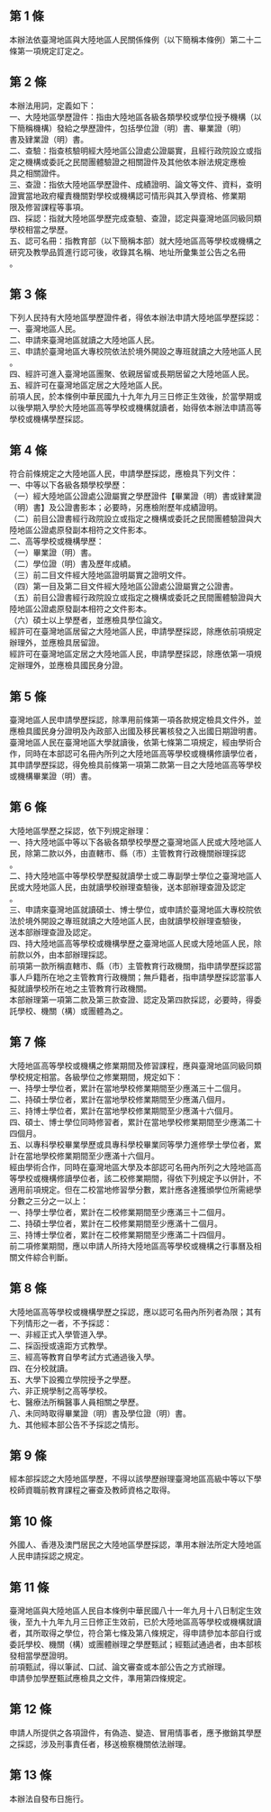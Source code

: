 第 1 條
-------
本辦法依臺灣地區與大陸地區人民關係條例（以下簡稱本條例）第二十二  
條第一項規定訂定之。

第 2 條
-------
本辦法用詞，定義如下：  
一、大陸地區學歷證件：指由大陸地區各級各類學校或學位授予機構（以  
    下簡稱機構）發給之學歷證件，包括學位證（明）書、畢業證（明）  
    書及肄業證（明）書。  
二、查驗：指查核驗明經大陸地區公證處公證屬實，且經行政院設立或指  
    定之機構或委託之民間團體驗證之相關證件及其他依本辦法規定應檢  
    具之相關證件。  
三、查證：指依大陸地區學歷證件、成績證明、論文等文件、資料，查明  
    證實當地政府權責機關對學校或機構認可情形與其入學資格、修業期  
    限及修習課程等事項。  
四、採認：指就大陸地區學歷完成查驗、查證，認定與臺灣地區同級同類  
    學校相當之學歷。  
五、認可名冊：指教育部（以下簡稱本部）就大陸地區高等學校或機構之  
    研究及教學品質進行認可後，收錄其名稱、地址所彙集並公告之名冊  
    。

第 3 條
-------
下列人民持有大陸地區學歷證件者，得依本辦法申請大陸地區學歷採認：  
一、臺灣地區人民。  
二、申請來臺灣地區就讀之大陸地區人民。  
三、申請於臺灣地區大專校院依法於境外開設之專班就讀之大陸地區人民  
    。  
四、經許可進入臺灣地區團聚、依親居留或長期居留之大陸地區人民。  
五、經許可在臺灣地區定居之大陸地區人民。  
前項人民，於本條例中華民國九十九年九月三日修正生效後，於當學期或  
以後學期入學於大陸地區高等學校或機構就讀者，始得依本辦法申請高等  
學校或機構學歷採認。

第 4 條
-------
符合前條規定之大陸地區人民，申請學歷採認，應檢具下列文件：  
一、中等以下各級各類學校學歷：  
（一）經大陸地區公證處公證屬實之學歷證件【畢業證（明）書或肄業證  
      （明）書】及公證書影本；必要時，另應檢附歷年成績證明。  
（二）前目公證書經行政院設立或指定之機構或委託之民間團體驗證與大  
      陸地區公證處原發副本相符之文件影本。  
二、高等學校或機構學歷：  
（一）畢業證（明）書。  
（二）學位證（明）書及歷年成績。  
（三）前二目文件經大陸地區證明屬實之證明文件。  
（四）第一目及第二目文件經大陸地區公證處公證屬實之公證書。  
（五）前目公證書經行政院設立或指定之機構或委託之民間團體驗證與大  
      陸地區公證處原發副本相符之文件影本。  
（六）碩士以上學歷者，並應檢具學位論文。  
經許可在臺灣地區居留之大陸地區人民，申請學歷採認，除應依前項規定  
辦理外，並應檢具居留證。  
經許可在臺灣地區定居之大陸地區人民，申請學歷採認，除應依第一項規  
定辦理外，並應檢具國民身分證。

第 5 條
-------
臺灣地區人民申請學歷採認，除準用前條第一項各款規定檢具文件外，並  
應檢具國民身分證明及內政部入出國及移民署核發之入出國日期證明書。  
臺灣地區人民在臺灣地區大學就讀後，依第七條第二項規定，經由學術合  
作，同時在本部認可名冊內所列之大陸地區高等學校或機構修讀學位者，  
其申請學歷採認，得免檢具前條第一項第二款第一目之大陸地區高等學校  
或機構畢業證（明）書。

第 6 條
-------
大陸地區學歷之採認，依下列規定辦理：  
一、持大陸地區中等以下各級各類學校學歷之臺灣地區人民或大陸地區人  
    民，除第二款以外，由直轄市、縣（市）主管教育行政機關辦理採認  
    。  
二、持大陸地區中等學校學歷擬就讀學士或二專副學士學位之臺灣地區人  
    民或大陸地區人民，由就讀學校辦理查驗後，送本部辦理查證及認定  
    。  
三、申請來臺灣地區就讀碩士、博士學位，或申請於臺灣地區大專校院依  
    法於境外開設之專班就讀之大陸地區人民，由就讀學校辦理查驗後，  
    送本部辦理查證及認定。  
四、持大陸地區高等學校或機構學歷之臺灣地區人民或大陸地區人民，除  
    前款以外，由本部辦理採認。  
前項第一款所稱直轄市、縣（市）主管教育行政機關，指申請學歷採認當  
事人戶籍所在地之主管教育行政機關；無戶籍者，指申請學歷採認當事人  
擬就讀學校所在地之主管教育行政機關。  
本部辦理第一項第二款及第三款查證、認定及第四款採認，必要時，得委  
託學校、機關（構）或團體為之。

第 7 條
-------
大陸地區高等學校或機構之修業期間及修習課程，應與臺灣地區同級同類  
學校規定相當。各級學位之修業期間，規定如下：  
一、持學士學位者，累計在當地學校修業期間至少應滿三十二個月。  
二、持碩士學位者，累計在當地學校修業期間至少應滿八個月。  
三、持博士學位者，累計在當地學校修業期間至少應滿十六個月。  
四、碩士、博士學位同時修習者，累計在當地學校修業期間至少應滿二十  
    四個月。  
五、以專科學校畢業學歷或具專科學校畢業同等學力進修學士學位者，累  
    計在當地學校修業期間至少應滿十六個月。  
經由學術合作，同時在臺灣地區大學及本部認可名冊內所列之大陸地區高  
等學校或機構修讀學位者，該二校修業期間，得依下列規定予以併計，不  
適用前項規定。但在二校當地修習學分數，累計應各達獲頒學位所需總學  
分數之三分之一以上：  
一、持學士學位者，累計在二校修業期間至少應滿三十二個月。  
二、持碩士學位者，累計在二校修業期間至少應滿十二個月。  
三、持博士學位者，累計在二校修業期間至少應滿二十四個月。  
前二項修業期間，應以申請人所持大陸地區高等學校或機構之行事曆及相  
關文件綜合判斷。

第 8 條
-------
大陸地區高等學校或機構學歷之採認，應以認可名冊內所列者為限；其有  
下列情形之一者，不予採認：  
一、非經正式入學管道入學。  
二、採函授或遠距方式教學。  
三、經高等教育自學考試方式通過後入學。  
四、在分校就讀。  
五、大學下設獨立學院授予之學歷。  
六、非正規學制之高等學校。  
七、醫療法所稱醫事人員相關之學歷。  
八、未同時取得畢業證（明）書及學位證（明）書。  
九、其他經本部公告不予採認之情形。

第 9 條
-------
經本部採認之大陸地區學歷，不得以該學歷辦理臺灣地區高級中等以下學  
校師資職前教育課程之審查及教師資格之取得。

第 10 條
--------
外國人、香港及澳門居民之大陸地區學歷採認，準用本辦法所定大陸地區  
人民申請採認之規定。

第 11 條
--------
臺灣地區與大陸地區人民自本條例中華民國八十一年九月十八日制定生效  
後，至九十九年九月三日修正生效前，已於大陸地區高等學校或機構就讀  
者，其所取得之學位，符合第七條及第八條規定，得申請參加本部自行或  
委託學校、機關（構）或團體辦理之學歷甄試；經甄試通過者，由本部核  
發相當學歷證明。  
前項甄試，得以筆試、口試、論文審查或本部公告之方式辦理。  
申請參加學歷甄試應檢具之文件，準用第四條規定。

第 12 條
--------
申請人所提供之各項證件，有偽造、變造、冒用情事者，應予撤銷其學歷  
之採認，涉及刑事責任者，移送檢察機關依法辦理。

第 13 條
--------
本辦法自發布日施行。

